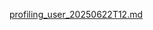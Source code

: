[profiling_user_20250622T12.md](https://github.com/user-attachments/files/20851284/profiling_user_20250622T12.md)
